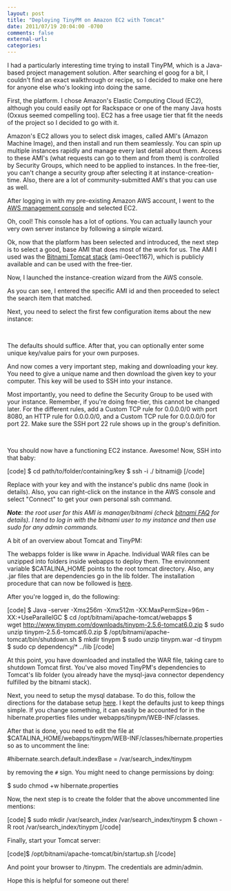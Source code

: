 ```yaml
---
layout: post
title: "Deploying TinyPM on Amazon EC2 with Tomcat"
date: 2011/07/19 20:04:00 -0700
comments: false
external-url:
categories:
---
```



I had a particularly interesting time trying to install TinyPM, which is a 
Java-based project management solution. After searching el goog for a bit, 
I couldn't find an exact walkthrough or recipe, so I decided to make one here 
for anyone else who's looking into doing the same.

First, the platform. I chose Amazon's Elastic Computing Cloud (EC2), although 
you could easily opt for Rackspace or one of the many Java hosts (Oxxus seemed 
compelling too). EC2 has a free usage tier that fit the needs of the project 
so I decided to go with it.

Amazon's EC2 allows you to select disk images, called AMI's (Amazon Machine 
Image), and then install and run them seamlessly. You can spin up multiple 
instances rapidly and manage every last detail about them. Access to these 
AMI's (what requests can go to them and from them) is controlled by Security 
Groups, which need to be applied to instances. In the free-tier, you can't 
change a security group after selecting it at instance-creation-time. Also, 
there are a lot of community-submitted AMI's that you can use as well.

After logging in with my pre-existing Amazon AWS account, I went to the [AWS 
management console][1] and selected EC2.

Oh, cool! This console has a lot of options. You can actually launch your very 
own server instance by following a simple wizard.

Ok, now that the platform has been selected and introduced, the next step is to select a good, base AMI that does most of the work for us. The AMI I used was the [Bitnami Tomcat stack][2] (ami-0eec1167), which is publicly available and can be used with the free-tier. 

Now, I launched the instance-creation wizard from the AWS console.

As you can see, I entered the specific AMI id and then proceeded to select 
the search item that matched.

Next, you need to select the first few configuration items about the new instance: 

 

The defaults should suffice. After that, you can optionally enter some unique 
key/value pairs for your own purposes. 

And now comes a very important step, making and downloading your key. You need 
to give a unique name and then download the given key to your computer. This 
key will be used to SSH into your instance.

Most importantly, you need to define the Security Group to be used with your 
instance. Remember, if you're doing free-tier, this cannot be changed later. 
For the different rules, add a Custom TCP rule for 0.0.0.0/0 with port 8080, 
an HTTP rule for 0.0.0.0/0, and a Custom TCP rule for 0.0.0.0/0 for port 22. 
Make sure the SSH port 22 rule shows up in the group's definition.

 

You should now have a functioning EC2 instance. Awesome! Now, SSH into that 
baby:

[code] $ cd path/to/folder/containing/key $ ssh -i ./ bitnami@ [/code]

Replace with your key and with the instance's public dns name (look in details). 
Also, you can right-click on the instance in the AWS console and select "Connect" 
to get your own personal ssh command.

_**Note**: the root user for this AMI is manager/bitnami (check [bitnami FAQ][3] 
for details). I tend to log in with the bitnami user to my instance and then 
use sudo for any admin commands._

A bit of an overview about Tomcat and TinyPM:

The webapps folder is like www in Apache. Individual WAR files can be unzipped 
into folders inside webapps to deploy them. The environment variable $CATALINA_HOME 
points to the root tomcat directory. Also, any .jar files that are dependencies 
go in the lib folder. The installation procedure that can now be followed is 
[here][4]. 

After you're logged in, do the following:

[code] $ Java -server -Xms256m -Xmx512m -XX:MaxPermSize=96m -XX:+UseParallelGC 
$ cd /opt/bitnami/apache-tomcat/webapps $ wget http://www.tinypm.com/downloads/tinypm-2.5.6-tomcat6.0.zip 
$ sudo unzip tinypm-2.5.6-tomcat6.0.zip $ /opt/bitnami/apache-tomcat/bin/shutdown.sh 
$ mkdir tinypm $ sudo unzip tinypm.war -d tinypm $ sudo cp dependency/* ../lib 
[/code]

At this point, you have downloaded and installed the WAR file, taking care to shutdown Tomcat first. You've also moved TinyPM's dependencies to Tomcat's lib folder (you already have the mysql-java connector dependency fulfilled by the bitnami stack).   
  
 Next, you need to setup the mysql database. To do this, follow the directions for the database setup [here][4]. I kept the defaults just to keep things simple. If you change something, it can easily be accounted for in the hibernate.properties files under webapps/tinypm/WEB-INF/classes.

After that is done, you need to edit the file at $CATALINA_HOME/webapps/tinypm/WEB-INF/classes/hibernate.properties 
so as to uncomment the line:

#hibernate.search.default.indexBase = /var/search_index/tinypm

by removing the `#` sign. You might need to change permissions by doing:

$ sudo chmod +w hibernate.properties

Now, the next step is to create the folder that the above uncommented line 
mentions:

[code] $ sudo mkdir /var/search_index /var/search_index/tinypm $ chown -R root /var/search_index/tinypm 
[/code]

Finally, start your Tomcat server:

[code]$ /opt/bitnami/apache-tomcat/bin/startup.sh [/code]

And point your browser to /tinypm. The credentials are admin/admin.

Hope this is helpful for someone out there!

 



[1]: https://console.aws.amazon.com/
[2]: http://bitnami.org/stack/tomcatstack
[3]: http://bitnami.org/faq/cloud_amazon_ec2
[4]: http://documentation.tinypm.com/display/DOC/Tomcat+6.0.x+%28from+WAR+file%29